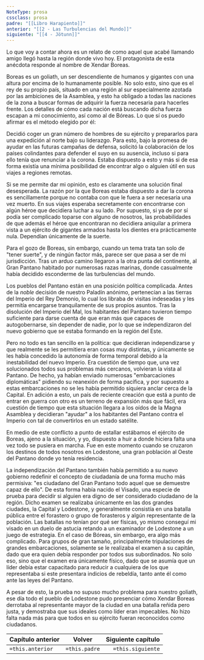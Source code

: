 ```yaml
---
NoteType: prosa
cssclass: prosa
padre: "[[Libro Harapiento]]"
anterior: "[[2 - Las Turbulencias del Mundo]]"
siguiente: "[[4 - Jötunn]]"
---
```


Lo que voy a contar ahora es un relato de como aquel que acabé llamando amigo llegó hasta la región donde vivo hoy. El protagonista de esta anécdota responde al nombre de Xendar Boreas.

Boreas es un goliath, un ser descendiente de humanos y gigantes con una altura por encima de lo humanamente posible. No solo esto, sino que es el rey de su propio país, situado en una región al sur especialmente azotada por las ambiciones de la Asamblea, y esto ha obligado a todas las naciones de la zona a buscar formas de adquirir la fuerza necesaria para hacerles frente. Los detalles de cómo cada nación está buscando dicha fuerza escapan a mi conocimiento, así como al de Bóreas. Lo que sí os puedo afirmar es el método elegido por él:

Decidió coger un gran número de hombres de su ejército y prepararlos para una expedición al norte bajo su liderazgo. Para esto, bajo la promesa de ayudar en las futuras campañas de defensa, solicitó la colaboración de los países colindantes para defender el suyo en su ausencia, incluso si para ello tenía que renunciar a la corona. Estaba dispuesto a esto y más si de esa forma existía una mínima posibilidad de encontrar algo o alguien útil en sus viajes a regiones remotas.

Si se me permite dar mi opinión, esto es claramente una solución final desesperada. La razón por la que Boreas estaba dispuesto a dar la corona es sencillamente porque no contaba con que le fuera a ser necesaria una vez muerto. En sus viajes esperaba secretamente con encontrarse con algún héroe que decidiera luchar a su lado. Por supuesto, si ya de por sí podía ser complicado toparse con alguno de nosotros, las probabilidades de que además el héroe que encontraran no decidiera aniquilar a primera vista a un ejército de gigantes armados hasta los dientes era prácticamente nula. Dependían únicamente de la suerte.

Para el gozo de Boreas, sin embargo, cuando un tema trata tan solo de "tener suerte", y de ningún factor más, parece ser que pasa a ser de mi jurisdicción. Tras un arduo camino llegaron a la otra punta del continente, al Gran Pantano habitado por numerosas razas marinas, donde casualmente había decidido esconderme de las turbulencias del mundo. 

Los pueblos del Pantano están en una posición política complicada. Antes de la _noble_ decisión de nuestro Paladín anónimo, pertenecían a las tierras del Imperio del Rey Demonio, lo cual los libraba de visitas indeseadas y les permitía encargarse tranquilamente de sus propios asuntos. Tras la disolución del Imperio del Mal, los habitantes del Pantano tuvieron tiempo suficiente para darse cuenta de que eran más que capaces de autogobernarse, sin depender de nadie, por lo que se independizaron del nuevo gobierno que se estaba formando en la región del Este.

Pero no todo es tan sencillo en la política: que decidieran independizarse y que realmente se les permitiera eran cosas muy distintas, y únicamente se les había concedido la autonomía de forma temporal debido a la inestabilidad del nuevo Imperio. Era cuestión de tiempo que, una vez solucionados todos sus problemas más cercanos, volvieran la vista al Pantano. De hecho, ya habían enviado numerosas "embarcaciones diplomáticas" pidiendo su reanexión de forma pacífica, y por supuesto a estas embarcaciones no se les había permitido siquiera anclar cerca de la Capital. En adición a esto, un país de reciente creación que está a punto de entrar en guerra con otro es un terreno de expansión más que fácil, era cuestión de tiempo que esta situación llegara a los oídos de la Magna Asamblea y decidieran "ayudar" a los habitantes del Pantano contra el Imperio con tal de convertirlos en un estado satélite.

En medio de este conflicto a punto de estallar estábamos el ejército de Boreas, ajeno a la situación, y yo, dispuesto a huir a donde hiciera falta una vez todo se pusiera en marcha. Fue en este momento cuando se cruzaron los destinos de todos nosotros en Lodestone, una gran población al Oeste del Pantano donde yo tenía residencia.

La independización del Pantano también había permitido a su nuevo gobierno redefinir el concepto de ciudadanía de una forma mucho más permisiva: "es ciudadano del Gran Pantano todo aquel que se demuestre capaz de ello". De esta forma había nacido el Visado, una especie de prueba para decidir si alguien era digno de ser considerado ciudadano de la región. Dicho examen se realizaba únicamente en las dos grandes ciudades, la Capital y Lodestone, y generalmente consistía en una batalla pública entre el forastero o grupo de forasteros y algún representante de la población. Las batallas no tenían por qué ser físicas, yo mismo conseguí mi visado en un duelo de astucia retando a un examinador de Lodestone a un juego de estrategia. En el caso de Bóreas, sin embargo, era algo más complicado. Para grupos de gran tamaño, principalmente tripulaciones de grandes embarcaciones, solamente se le realizaba el examen a su capitán, dado que era quien debía responder por todos sus subordinados. No solo eso, sino que el examen era únicamente físico, dado que se asumía que un líder debía estar capacitado para reducir a cualquiera de los que representaba si este presentara indicios de rebeldía, tanto ante él como ante las leyes del Pantano.

A pesar de esto, la prueba no supuso mucho problema para nuestro goliath, ese día todo el pueblo de Lodestone pudo presenciar cómo Xendar Boreas derrotaba al representante mayor de la ciudad en una batalla reñida pero justa, y demostraba que sus ideales como líder eran impecables. No hizo falta nada más para que todos en su ejército fueran reconocidos como ciudadanos.

| Capítulo anterior |    Volver     | Siguiente capítulo |
| ----------------- |:-------------:| ------------------:|
| `=this.anterior`  | `=this.padre` |  `=this.siguiente` | 